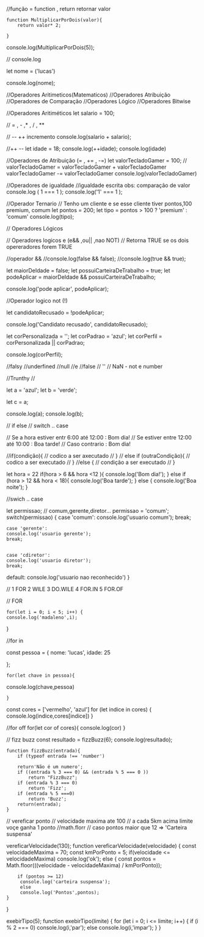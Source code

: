 //função = function , return retornar valor

    function MultiplicarPorDois(valor){
        return valor* 2;

    }

console.log(MultiplicarPorDois(5));


// console.log 

let nome = ('lucas')

console.log(nome);

//Operadores Aritimeticos(Matematicos)
//Operadores Atribuição
//Operadores de Comparação
//Operadores Lógico
//Operadores Bitwise

//Operadores Aritiméticos
let salario = 100;

// = , - ,* , / , **

// -- ++ incremento
console.log(salario + salario);

//++ -- 
let idade = 18;
console.log(++idade);
console.log(idade)


//Operadores de Atribuição (= , += , -=)
let valorTecladoGamer = 100;
// valorTecladoGamer = valorTecladoGamer + valorTecladoGamer  
valorTecladoGamer -= valorTecladoGamer
console.log(valorTecladoGamer)

//Operadores de igualdade
//igualdade escrita obs: comparação de valor
console.log ( 1 === 1 );
console.log('1' === 1 );


//Operador Ternario
// Tenho um cliente e se esse cliente tiver pontos,100 premium, comum
let pontos = 200;
let tipo = pontos > 100 ? 'premium' : 'comum'
console.log(tipo);

// Operadores Lógicos

// Operadores logicos e (e&& ,ou|| ,nao NOT)
// Retorna TRUE se os dois opereradores forem TRUE

//operador &&
//console.log(false && false);
//console.log(true && true);

let maiorDeIdade = false;
let possuiCarteiraDeTrabalho = true;
let podeAplicar = maiorDeIdade && possuiCarteiraDeTrabalho;

console.log('pode aplicar', podeAplicar);


//Operador logico not (!)

let candidatoRecusado = !podeAplicar;

console.log('Candidato recusado', candidatoRecusado);




let corPersonalizada = '';
let corPadrao = 'azul';
let corPerfil = corPersonalizada || corPadrao;

console.log(corPerfil);

//falsy
//underfined
//null
//e
//false
// ''
// NaN - not e number

//Trunthy
//
 
let a = 'azul';
let b = 'verde';

let c = a;

console.log(a);
console.log(b);

// if else
// switch .. case

// Se a hora estiver entr 6:00 até 12:00 : Bom dia!
// Se estiver entre 12:00 até 10:00 : Boa tarde!
// Caso contrario : Bom dia!

//if(condição){
    // codico a ser axecutado
// }
// else if (outraCondição){
     // codico a ser executado
// }
//else {
    // condição a ser executado
//  }

let hora = 22
if(hora > 6 && hora <12 ){
     console.log('Bom dia!'); 
 }
 else if (hora > 12 && hora < 18){
     console.log('Boa tarde');
  }
else {
    console.log('Boa noite');
}


//swich .. case

let permissao; // comum,gerente,diretor...
permissao = 'comum';
switch(permissao) {
    case 'comum':
    console.log('usuario comum');
    break;
     
    
    case 'gerente':
    console.log('usuario gerente');
    break;
    

    case 'cdiretor':
    console.log('usuario diretor');
    break;

   default:
    console.log('usuario nao reconhecido')
}

// 1 FOR  2 WILE 3 DO.WILE 4 FOR.IN 5 FOR.OF

// FOR 

    for(let i = 0; i < 5; i++) {
    console.log('madaleno',i);
}
 
//for in 

const pessoa = {
    nome: 'lucas',
    idade: 25

};

    for(let chave in pessoa){
console.log(chave,pessoa)

    }

const cores = ['vermelho', 'azul']
for (let indice in cores) {
 console.log(indice,cores[indice])
    }


//for off
for(let cor of cores){
    console.log(cor)
}

// fizz buzz
    const resultado = fizzBuzz(6);
    console.log(resultado);
   
    function fizzBuzz(entrada){
        if (typeof entrada !== 'number')
   
        return'Não é um numero';
        if ((entrada % 3 === 0) && (entrada % 5 === 0 ))
            return "FizzBuzz";
        if (entrada % 3 === 0)
            return 'Fizz';
        if (entrada % 5 ===0)
            return 'Buzz';
        return(entrada);
    }
// vereficar ponto
// velocidade maxima ate 100
// a cada 5km acima limite voçe ganha 1 ponto
//math.florr
// caso pontos maior que 12 => 'Carteira suspensa'

vereficarVelocidade(130);
function vereficarVelocidade(velocidade) {
   const velocidadeMaxima = 70;
    const kmPorPonto = 5;
    if(velocidade <= velocidadeMaxima)
    console.log('ok');
    else {
        const pontos = Math.floor(((velocidade - velocidadeMaxima) / kmPorPonto));
        
        if (pontos >= 12)
         console.log('carteira suspensa');
         else
         console.log('Pontos',pontos);
    }

}

exebirTipo(5);
function exebirTipo(limite) {
    for (let i = 0; i <= limite; i++) {
        if (i % 2 === 0)
         console.log(i,'par');
        else 
        console.log(i,'impar');
    }
    }

